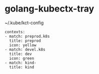 # golang-kubectx-tray

~/.kube/kct-config

```
contexts:
- match: preprod.k8s
  title: preprod
  icon: yellow
- match: devel.k8s
  title: dev
  icon: green
- match: kind-
  title: kind
```